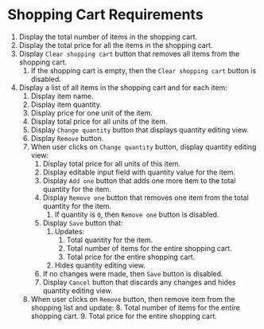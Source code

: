 # Shopping Cart Requirements

1. Display the total number of items in the shopping cart.
2. Display the total price for all the items in the shopping cart.
3. Display `Clear shopping cart` button that removes all items from the shopping cart.
   1. If the shopping cart is empty, then the `Clear shopping cart` button is disabled.
4. Display a list of all items in the shopping cart and for each item:
   1. Display item name.
   2. Display item quantity.
   3. Display price for one unit of the item.
   4. Display total price for all units of the item.
   5. Display `Change quantity` button that displays quantity editing view.
   6. Display `Remove` button.
   7. When user clicks on `Change quantity` button, display quantity editing view:
      1. Display total price for all units of this item.
      2. Display editable input field with quantity value for the item.
      3. Display `Add one` button that adds one more item to the total quantity for the item.
      4. Display `Remove one` button that removes one item from the total quantity for the item.
         1. If quantity is `0`, then `Remove one` button is disabled.
      5. Display `Save` button that:
         1. Updates:
            1. Total quantity for the item.
            2. Total number of items for the entire shopping cart.
            3. Total price for the entire shopping cart.
         2. Hides quantity editing view.
      6. If no changes were made, then `Save` button is disabled.
      7. Display `Cancel` button that discards any changes and hides quantity editing view.
   8. When user clicks on `Remove` button, then remove item from the shopping list and update:
      8. Total number of items for the entire shopping cart.
      9. Total price for the entire shopping cart.
